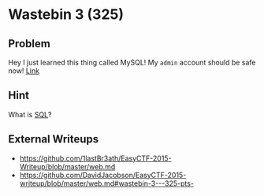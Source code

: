 # Wastebin 3 (325)

## Problem

Hey I just learned this thing called MySQL! My `admin` account should be safe now! [Link](http://web.easyctf.com:10207/3/)

## Hint

What is [SQL](http://www.w3schools.com/sql/)?

## External Writeups

* https://github.com/1lastBr3ath/EasyCTF-2015-Writeup/blob/master/web.md
* https://github.com/DavidJacobson/EasyCTF-2015-writeup/blob/master/web.md#wastebin-3---325-pts-
